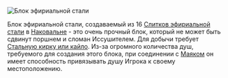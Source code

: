 ![Блок эфириальной стали](block:betterwithmods:steel_block)

Блок эфириальной стали, создаваемый из 16 [Слитков эфириальной стали](../items/soulforged_steel.md) в [Наковальне](anvil.md) - это очень прочный блок, который не может быть сдвинут поршнем и сломан Иссушителем. Для добычи требует [Стальную кирку или кайло](../items/refined_tools.md).
Из-за огромного количества душ, требуемого для создания этого блока, при соединении с [Маяком](../hardcore/beacons.md) он имеет способность привязывать душу Игрока к своему местоположению.
  